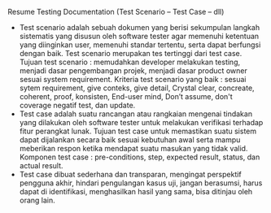 Resume Testing Documentation (Test Scenario – Test Case – dll)

- Test scenario adalah sebuah dokumen yang berisi sekumpulan langkah sistematis yang disusun oleh software tester agar memenuhi ketentuan yang diinginkan user, memenuhi standar tertentu, serta dapat berfungsi dengan baik. Test scenario merupakan tes tertinggi dari test case. Tujuan test scenario : memudahkan developer melakukan testing, menjadi dasar pengembangan projek, menjadi dasar product owner sesuai system requirement. Kriteria test scenario yang baik : sesuai sytem requirement, give conteks, give detail, Crystal clear, concreate, coherent, proof, konsisten, End-user mind, Don’t assume, don't coverage negatif test, dan update. 
- Test case adalah suatu rancangan atau rangkaian mengenai tindakan yang dilakukan oleh software tester untuk melakukan verifikasi terhadap fitur perangkat lunak. Tujuan test case untuk memastikan suatu sistem dapat dijalankan secara baik sesuai kebutuhan awal serta mampu meberikan respon ketika mendapat suatu masukan yang tidak valid. Komponen test case : pre-conditions, step, expected result, status, dan actual result. 
- Test case dibuat sederhana dan transparan, mengingat perspektif pengguna akhir, hindari pengulangan kasus uji, jangan berasumsi, harus dapat di identifikasi, menghasilkan hasil yang sama, bisa ditinjau oleh orang lain. 